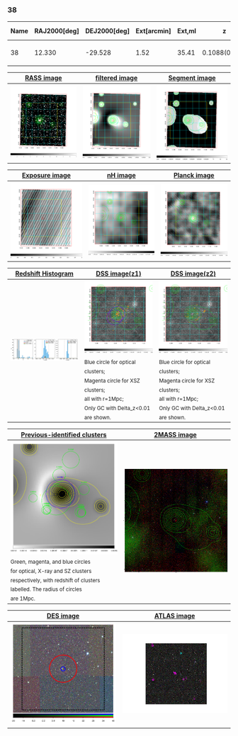 <div STYLE="page-break-after: always;"></div>

### 38

|Name|RAJ2000[deg]|DEJ2000[deg] |Ext[arcmin]| Ext,ml | z | z_src| C|GC(XSZ,Delta_z<0.01)| GC(OPT,Delta_z<0.01)|GC| R_sig[arcmin] | R500[arcmin] | R500[Mpc]| CRsig[c/s] | CR500[c/s] |L500[1E44 erg/s]|F500[1E-12 erg/s/cm^2]| M500[1E14 Msun]|Tx[keV]|Cnt_sig|Beta|Rc[arcmin]|Comment|Alias|
|---|---|---|---|---|---|------|---|--------|---------|----------|---|---|---|---|---|---|---|---|---|---|---|---|---|---|
|38| 12.330| -29.528| 1.52| 35.41| 0.1088(0.005)| z1, z_xsz| B| MCXC, Tar| A| A, MCXC, N, Tar| 8.800| 8.074| 0.962| 0.249(0.044)| 0.246(0.043)| 1.476(0.133)| 4.860(0.438)| 2.81(0.13)| 4.19(0.12)| 84.1| 0.832(-0.129+0.113)| 3.321(-0.820+0.656)| -| k118|

|[RASS image](../image/38/38_img.pdf)|[filtered image](../image/38/38_fil.pdf)|[Segment image](../image/38/38_seg.pdf)|
|-------------------|--------------------|-------------------|
| <img src="../image/38/38_img.png" width="300">  | <img src="../image/38/38_fil.png" width="300">   | <img src="../image/38/38_seg.png" width="300">  |

|[Exposure image](../image/38/38_mex.pdf)| [nH image](../image/38/38_nh.pdf)| [Planck image](../image/38/38_p.pdf)|
|-------------------|--------------------|-------------------|
|<img src="../image/38/38_mex.png" width="300">   | <img src="../image/38/38_nh.png" width="300">    | <img src="../image/38/38_p.png" width="300"> |

|[Redshift Histogram](../image/38/38_zg.pdf) | [DSS image(z1)](../image/38/38_dss_z1.pdf)      |  [DSS image(z2)](../image/38/38_dss_z2.pdf)    |
|-------------------|--------------------|-------------------|
|<img src="../image/38/38_zg.png" width="300"> |<img src="../image/38/38_dss_z1.png" width="300"> <sub><br>Blue circle for optical clusters; <br>Magenta circle for XSZ clusters; <br>all with r=1Mpc; <br>Only GC with Delta_z<0.01 are shown. </sub>| <img src="../image/38/38_dss_z2.png" width="300"><sub><br>Blue circle for optical clusters; <br>Magenta circle for XSZ clusters; <br>all with r=1Mpc; <br>Only GC with Delta_z<0.01 are shown. </sub> |

|[Previous-identified clusters](../image/38/38_gc.pdf) | [2MASS image](../image/38/38_2mass.pdf)      |
|-------------------|-------------------|
|<img src=../image/38/38_gc.png width="300"> <br><sub>Green, magenta, and blue circles <br>for optical, X-ray and SZ clusters <br>respectively, with redshift of clusters <br>labelled. The radius of circles <br>are 1Mpc.</sub>|<img src="../image/38/38_2mass.png" width="300">  |

|[DES image](../image/38/38_des.pdf)   |[ATLAS image](../image/38/38_s.pdf)        |
|-------------------|-------------------|
| <img src="../image/38/38_des.png" width="300">  | <img src="../image/38/38_s.png" width="300">  |
